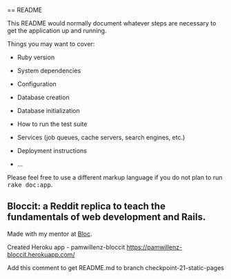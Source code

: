 == README

This README would normally document whatever steps are necessary to get the
application up and running.

Things you may want to cover:

* Ruby version

* System dependencies

* Configuration

* Database creation

* Database initialization

* How to run the test suite

* Services (job queues, cache servers, search engines, etc.)

* Deployment instructions

* ...


Please feel free to use a different markup language if you do not plan to run
<tt>rake doc:app</tt>.

## Bloccit: a Reddit replica to teach the fundamentals of web development and Rails.

Made with my mentor at [Bloc](http://bloc.io). 

Created Heroku app - pamwillenz-bloccit
https://pamwillenz-bloccit.herokuapp.com/


Add this comment to get README.md to branch checkpoint-21-static-pages

